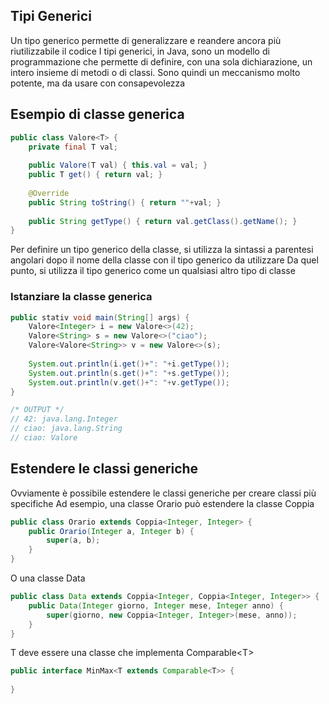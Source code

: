 ## Tipi Generici
Un tipo generico permette di generalizzare e reandere ancora più riutilizzabile il codice
I tipi generici, in Java, sono un modello di programmazione che permette di definire, con una sola dichiarazione, un intero insieme di metodi o di classi.
Sono quindi un meccanismo molto potente, ma da usare con consapevolezza

## Esempio di classe generica
```java
public class Valore<T> {
	private final T val;
	
	public Valore(T val) { this.val = val; }
	public T get() { return val; }
	
	@Override
	public String toString() { return ""+val; }
	
	public String getType() { return val.getClass().getName(); }
}
```

Per definire un tipo generico della classe, si utilizza la sintassi a parentesi angolari dopo il nome della classe con il tipo generico da utilizzare
Da quel punto, si utilizza il tipo generico come un qualsiasi altro tipo di classe

### Istanziare la classe generica
```java
public stativ void main(String[] args) {
	Valore<Integer> i = new Valore<>(42);
	Valore<String> s = new Valore<>("ciao");
	Valore<Valore<String>> v = new Valore<>(s);
	
	System.out.println(i.get()+": "+i.getType());
	System.out.println(s.get()+": "+s.getType());
	System.out.println(v.get()+": "+v.getType());
}

/* OUTPUT */
// 42: java.lang.Integer
// ciao: java.lang.String
// ciao: Valore
```


## Estendere le classi generiche
Ovviamente è possibile estendere le classi generiche
per creare classi più specifiche
Ad esempio, una classe Orario può estendere la classe Coppia

```java
public class Orario extends Coppia<Integer, Integer> {
	public Orario(Integer a, Integer b) {
		super(a, b);
	}
}
```

O una classe Data
```java
public class Data extends Coppia<Integer, Coppia<Integer, Integer>> {
	public Data(Integer giorno, Integer mese, Integer anno) {
		super(giorno, new Coppia<Integer, Integer>(mese, anno));
	}
}
```


T deve essere una classe che implementa Comparable\<T>
```java
public interface MinMax<T extends Comparable<T>> {
	
}
```